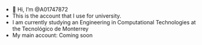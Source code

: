 - 👋 Hi, I’m @A01747872 
- This is the account that I use for university. 
- I am currently studying an Engineering in Computational Technologies at the Tecnológico de Monterrey
- My main account: Coming soon

<!---
A01747872/A01747872 is a ✨ special ✨ repository because its `README.md` (this file) appears on your GitHub profile.
You can click the Preview link to take a look at your changes.
--->
